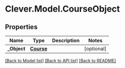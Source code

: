 # Clever.Model.CourseObject
## Properties

Name | Type | Description | Notes
------------ | ------------- | ------------- | -------------
**_Object** | [**Course**](Course.md) |  | [optional] 

[[Back to Model list]](../README.md#documentation-for-models) [[Back to API list]](../README.md#documentation-for-api-endpoints) [[Back to README]](../README.md)

